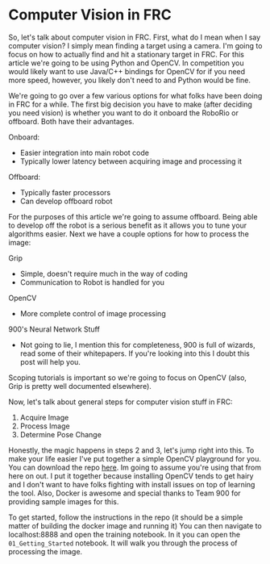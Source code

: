 # Computer Vision in FRC

So, let's talk about computer vision in FRC. First, what do I mean when I say computer vision? I simply mean finding a target using a camera. I'm going to focus on how to actually find and hit a stationary target in FRC. For this article we're going to be using Python and OpenCV. In competition you would likely want to use Java/C++ bindings for OpenCV for if you need more speed, however, you likely don't need to and Python would be fine.

We're going to go over a few various options for what folks have been doing in FRC for a while. The first big decision you have to make (after deciding you need vision) is whether you want to do it onboard the RoboRio or offboard. Both have their advantages.

Onboard:

- Easier integration into main robot code
- Typically lower latency between acquiring image and processing it

Offboard:

- Typically faster processors
- Can develop offboard robot

For the purposes of this article we're going to assume offboard. Being able to develop off the robot is a serious benefit as it allows you to tune your algorithms easier. Next we have a couple options for how to process the image:

Grip
- Simple, doesn't require much in the way of coding
- Communication to Robot is handled for you

OpenCV
- More complete control of image processing


900's Neural Network Stuff
- Not going to lie, I mention this for completeness, 900 is full of wizards, read some of their whitepapers. If you're looking into this I doubt this post will help you.

Scoping tutorials is important so we're going to focus on OpenCV (also, Grip is pretty well documented elsewhere).

Now, let's talk about general steps for computer vision stuff in FRC:

1. Acquire Image
2. Process Image
3. Determine Pose Change

Honestly, the magic happens in steps 2 and 3, let's jump right into this. To make your life easier I've put together a simple OpenCV playground for you. You can download the repo [here](git@github.com:schreiaj/open-cv-playground.git). Im going to assume you're using that from here on out. I put it together because installing OpenCV tends to get hairy and I don't want to have folks fighting with install issues on top of learning the tool. Also, Docker is awesome and special thanks to Team 900 for providing sample images for this.

To get started, follow the instructions in the repo (it should be a simple matter of building the docker image and running it) You can then navigate to localhost:8888 and open the training notebook. In it you can open the `01_Getting_Started` notebook. It will walk you through the process of processing the image.
